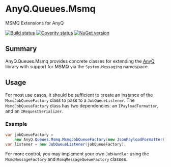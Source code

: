 # AnyQ.Queues.Msmq

MSMQ Extensions for AnyQ

[![Build status](https://ci.appveyor.com/api/projects/status/3twfg2k1uwamjehy?svg=true)](https://ci.appveyor.com/project/nibblesnbits/anyq-queues-msmq)
[![Coverity status](https://scan.coverity.com/projects/15081/badge.svg)](https://scan.coverity.com/projects/doubleprecisionsoftware-anyq-queues-msmq)
[![NuGet version](https://img.shields.io/nuget/v/AnyQ.Queues.Msmq.svg)](https://www.nuget.org/packages/AnyQ.Queues.Msmq/)

## Summary

AnyQ.Queues.Msmq provides concrete classes for extending the [AnyQ](https://github.com/DoublePrecisionSoftware/AnyQ) library with support for MSMQ via the `System.Messaging` namespace.

## Usage

For most use cases, it should be sufficient to create an instance of the `MsmqJobQueueFactory` class to pass to a `JobQueueListener`.
The `MsmqJobQueueFactory` class has two dependencies: an `IPayloadFormatter`, and an `IRequestSerializer`.

### Example

```cs
var jobQueueFactory = 
    new AnyQ.Queues.Msmq.MsmqJobQueueFactory(new JsonPayloadFormatter(), new JsonRequestSerializer());
var listener = new JobQueueListener(jobQueueFactory);
```

For more control, you may implement your own `JobHandler` using the `MsmqMessageFactory` and `MsmqMessageQueueFactory` classes.

